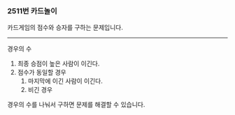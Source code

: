 ### 2511번 카드놀이

카드게임의 점수와 승자를 구하는 문제입니다.

---

경우의 수

1. 최종 승점이 높은 사람이 이긴다.
2. 점수가 동일할 경우
    1. 마지막에 이긴 사람이 이긴다.
    2. 비긴 경우

경우의 수를 나눠서 구하면 문제를 해결할 수 있습니다.
